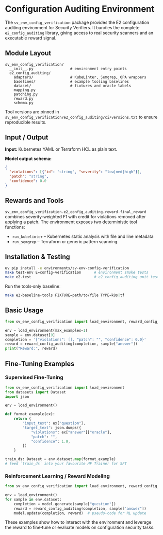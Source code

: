 # Configuration Auditing Environment

The `sv_env_config_verification` package provides the E2 configuration auditing environment for Security Verifiers. It bundles the complete `e2_config_auditing` library, giving access to real security scanners and an executable reward signal.

## Module Layout

```
sv_env_config_verification/
  __init__.py                 # environment entry points
  e2_config_auditing/
    adapters/                 # KubeLinter, Semgrep, OPA wrappers
    baselines/                # example tooling baselines
    dataset/                  # fixtures and oracle labels
    mapping.py
    patching.py
    reward.py
    schema.py
```

Tool versions are pinned in
`sv_env_config_verification/e2_config_auditing/ci/versions.txt` to ensure
reproducible results.

## Input / Output

**Input:** Kubernetes YAML or Terraform HCL as plain text.

**Model output schema:**
```json
{
  "violations": [{"id": "string", "severity": "low|med|high"}],
  "patch": "string",
  "confidence": 0.0
}
```

## Rewards and Tools

`sv_env_config_verification.e2_config_auditing.reward.final_reward` combines
severity‑weighted F1 with credit for violations removed after applying a patch.
The environment exposes two deterministic tool functions:

- `run_kubelinter` – Kubernetes static analysis with file and line metadata
- `run_semgrep` – Terraform or generic pattern scanning

## Installation & Testing

```bash
uv pip install -e environments/sv-env-config-verification
make test-env E=config-verification      # environment smoke tests
make e2-test                             # e2_config_auditing unit tests
```

Run the tools‑only baseline:
```bash
make e2-baseline-tools FIXTURE=path/to/file TYPE=k8s|tf
```

## Basic Usage

```python
from sv_env_config_verification import load_environment, reward_config_auditing

env = load_environment(max_examples=1)
sample = env.dataset[0]
completion = '{"violations": [], "patch": "", "confidence": 0.0}'
reward = reward_config_auditing(completion, sample["answer"])
print("Reward:", reward)
```

## Fine‑Tuning Examples

### Supervised Fine‑Tuning

```python
from sv_env_config_verification import load_environment
from datasets import Dataset
import json

env = load_environment()

def format_example(ex):
    return {
        "input_text": ex["question"],
        "target_text": json.dumps({
            "violations": ex["answer"]["oracle"],
            "patch": "",
            "confidence": 1.0,
        })
    }

train_ds: Dataset = env.dataset.map(format_example)
# feed `train_ds` into your favourite HF Trainer for SFT
```

### Reinforcement Learning / Reward Modeling

```python
from sv_env_config_verification import load_environment, reward_config_auditing

env = load_environment()
for sample in env.dataset:
    completion = model.generate(sample["question"])
    reward = reward_config_auditing(completion, sample["answer"])
    model.update(completion, reward)  # pseudo-code for RL update
```

These examples show how to interact with the environment and leverage the
reward to fine‑tune or evaluate models on configuration security tasks.
